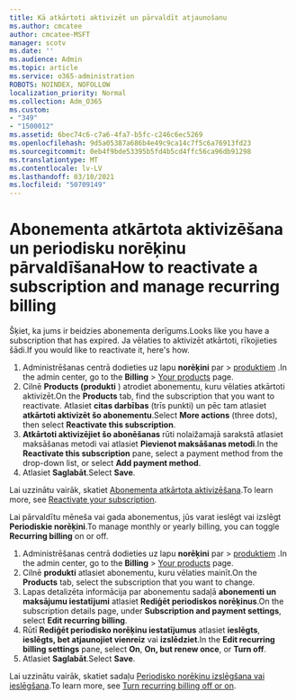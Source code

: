 ```yaml
---
title: Kā atkārtoti aktivizēt un pārvaldīt atjaunošanu
ms.author: cmcatee
author: cmcatee-MSFT
manager: scotv
ms.date: ''
ms.audience: Admin
ms.topic: article
ms.service: o365-administration
ROBOTS: NOINDEX, NOFOLLOW
localization_priority: Normal
ms.collection: Adm_O365
ms.custom:
- "349"
- "1500012"
ms.assetid: 6bec74c6-c7a6-4fa7-b5fc-c246c6ec5269
ms.openlocfilehash: 9d5a05387a686b4e49c9ca14c7f5c6a76913fd23
ms.sourcegitcommit: 0eb4f9bde53395b5fd4b5cd4ffc56ca96db91298
ms.translationtype: MT
ms.contentlocale: lv-LV
ms.lasthandoff: 03/10/2021
ms.locfileid: "50709149"
---
```

# <a name="how-to-reactivate-a-subscription-and-manage-recurring-billing"></a><span data-ttu-id="3763e-102">Abonementa atkārtota aktivizēšana un periodisku norēķinu pārvaldīšana</span><span class="sxs-lookup"><span data-stu-id="3763e-102">How to reactivate a subscription and manage recurring billing</span></span>

<span data-ttu-id="3763e-103">Šķiet, ka jums ir beidzies abonementa derīgums.</span><span class="sxs-lookup"><span data-stu-id="3763e-103">Looks like you have a subscription that has expired.</span></span> <span data-ttu-id="3763e-104">Ja vēlaties to aktivizēt atkārtoti, rīkojieties šādi.</span><span class="sxs-lookup"><span data-stu-id="3763e-104">If you would like to reactivate it, here's how.</span></span>
  
1. <span data-ttu-id="3763e-105">Administrēšanas centrā dodieties uz lapu **norēķini** par  >  [produktiem](https://go.microsoft.com/fwlink/p/?linkid=842054) .</span><span class="sxs-lookup"><span data-stu-id="3763e-105">In the admin center, go to the **Billing** > [Your products](https://go.microsoft.com/fwlink/p/?linkid=842054) page.</span></span>
2. <span data-ttu-id="3763e-106">Cilnē **Products (produkti** ) atrodiet abonementu, kuru vēlaties atkārtoti aktivizēt.</span><span class="sxs-lookup"><span data-stu-id="3763e-106">On the **Products** tab, find the subscription that you want to reactivate.</span></span> <span data-ttu-id="3763e-107">Atlasiet **citas darbības** (trīs punkti) un pēc tam atlasiet **atkārtoti aktivizēt šo abonementu**.</span><span class="sxs-lookup"><span data-stu-id="3763e-107">Select **More actions** (three dots), then select **Reactivate this subscription**.</span></span>
3. <span data-ttu-id="3763e-108">**Atkārtoti aktivizējiet šo abonēšanas** rūti nolaižamajā sarakstā atlasiet maksāšanas metodi vai atlasiet **Pievienot maksāšanas metodi**.</span><span class="sxs-lookup"><span data-stu-id="3763e-108">In the **Reactivate this subscription** pane, select a payment method from the drop-down list, or select **Add payment method**.</span></span>
4. <span data-ttu-id="3763e-109">Atlasiet **Saglabāt**.</span><span class="sxs-lookup"><span data-stu-id="3763e-109">Select **Save**.</span></span>

<span data-ttu-id="3763e-110">Lai uzzinātu vairāk, skatiet [Abonementa atkārtota aktivizēšana](https://docs.microsoft.com/microsoft-365/commerce/subscriptions/reactivate-your-subscription).</span><span class="sxs-lookup"><span data-stu-id="3763e-110">To learn more, see [Reactivate your subscription](https://docs.microsoft.com/microsoft-365/commerce/subscriptions/reactivate-your-subscription).</span></span>

<span data-ttu-id="3763e-111">Lai pārvaldītu mēneša vai gada abonementus, jūs varat ieslēgt vai izslēgt **Periodiskie norēķini**.</span><span class="sxs-lookup"><span data-stu-id="3763e-111">To manage monthly or yearly billing, you can toggle **Recurring billing** on or off.</span></span>
  
1. <span data-ttu-id="3763e-112">Administrēšanas centrā dodieties uz lapu **norēķini** par  >  [produktiem](https://go.microsoft.com/fwlink/p/?linkid=842054) .</span><span class="sxs-lookup"><span data-stu-id="3763e-112">In the admin center, go to the **Billing** > [Your products](https://go.microsoft.com/fwlink/p/?linkid=842054) page.</span></span>
2. <span data-ttu-id="3763e-113">Cilnē **produkti** atlasiet abonementu, kuru vēlaties mainīt.</span><span class="sxs-lookup"><span data-stu-id="3763e-113">On the **Products** tab, select the subscription that you want to change.</span></span>
3. <span data-ttu-id="3763e-114">Lapas detalizēta informācija par abonementu sadaļā **abonementi un maksājumu iestatījumi** atlasiet **Rediģēt periodiskos norēķinus**.</span><span class="sxs-lookup"><span data-stu-id="3763e-114">On the subscription details page, under **Subscription and payment settings**, select **Edit recurring billing**.</span></span>
4. <span data-ttu-id="3763e-115">Rūtī **Rediģēt periodisko norēķinu iestatījumus** atlasiet **ieslēgts**, **ieslēgts, bet atjaunojiet vienreiz** vai **izslēdziet**.</span><span class="sxs-lookup"><span data-stu-id="3763e-115">In the **Edit recurring billing settings** pane, select **On**, **On, but renew once**, or **Turn off**.</span></span>
5. <span data-ttu-id="3763e-116">Atlasiet **Saglabāt**.</span><span class="sxs-lookup"><span data-stu-id="3763e-116">Select **Save**.</span></span>

<span data-ttu-id="3763e-117">Lai uzzinātu vairāk, skatiet sadaļu [Periodisko norēķinu izslēgšana vai ieslēgšana](https://docs.microsoft.com/microsoft-365/commerce/subscriptions/renew-your-subscription#turn-recurring-billing-off-or-on).</span><span class="sxs-lookup"><span data-stu-id="3763e-117">To learn more, see [Turn recurring billing off or on](https://docs.microsoft.com/microsoft-365/commerce/subscriptions/renew-your-subscription#turn-recurring-billing-off-or-on).</span></span>